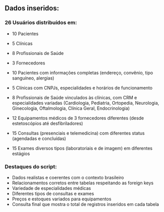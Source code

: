 ## Dados inseridos:

### 26 Usuários distribuídos em:

- 10 Pacientes
- 5 Clínicas
- 8 Profissionais de Saúde
- 3 Fornecedores


- 10 Pacientes com informações completas (endereço, convênio, tipo sanguíneo, alergias)
- 5 Clínicas com CNPJs, especialidades e horários de funcionamento
- 8 Profissionais de Saúde vinculados às clínicas, com CRM e especialidades variadas (Cardiologia, Pediatria, Ortopedia, Neurologia, Ginecologia, Oftalmologia, Clínica Geral, Endocrinologia)
- 12 Equipamentos médicos de 3 fornecedores diferentes (desde estetoscópios até desfibriladores)
- 15 Consultas (presenciais e telemedicina) com diferentes status (agendadas e concluídas)
- 15 Exames diversos tipos (laboratoriais e de imagem) em diferentes estágios

### Destaques do script:

- Dados realistas e coerentes com o contexto brasileiro
- Relacionamentos corretos entre tabelas respeitando as foreign keys
- Variedade de especialidades médicas
- Diferentes tipos de consultas e exames
- Preços e estoques variados para equipamentos
- Consulta final que mostra o total de registros inseridos em cada tabela